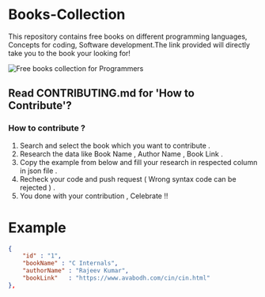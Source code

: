 # Books-Collection

This repository contains free books on different programming languages, Concepts for coding, Software development.The link provided will directly take you to the book your looking for!

![Free books collection for Programmers](https://user-images.githubusercontent.com/110158865/192154523-abb62827-893d-4577-a6a5-7508b25f8082.png)

## Read CONTRIBUTING.md for 'How to Contribute'?

### How to contribute ?

1. Search and select the book which you want to contribute .
2. Research the data like Book Name , Author Name , Book Link .
3. Copy the example from below and fill your research in respected column in json file .
4. Recheck your code and push request ( Wrong syntax code can be rejected ) .
5. You done with your contribution , Celebrate !!

# Example

```json
{
    "id" : "1",
    "bookName" : "C Internals",
    "authorName" : "Rajeev Kumar",
    "bookLink"   : "https://www.avabodh.com/cin/cin.html"
},
```